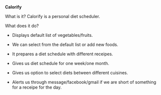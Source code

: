 **Calorify**

What is it?
Calorify is a personal diet scheduler.

What does it do?
* Displays default list of vegetables/fruits.

* We can select from the default list or add new foods.

* It prepares a diet schedule with different receipes.

* Gives us diet schedule for one week/one month.

* Gives us option to select diets between different cuisines.

* Alerts us through message/facebook/gmail if we are short of something for a
  receipe for the day.
